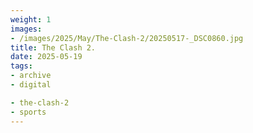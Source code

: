 ```yaml
---
weight: 1
images:
- /images/2025/May/The-Clash-2/20250517-_DSC0860.jpg
title: The Clash 2.
date: 2025-05-19
tags:
- archive
- digital

- the-clash-2
- sports
---
```


